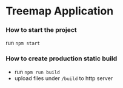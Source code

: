 # Treemap Application

### How to start the project
run ```npm start```

### How to create production static build
- run ```npm run build```
- upload files under ```/build``` to http server 